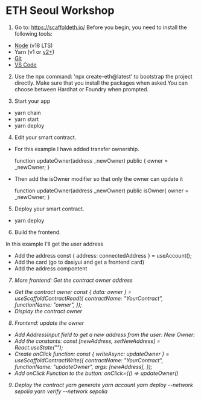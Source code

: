 # ETH Seoul Workshop

1. Go to: https://scaffoldeth.io/
Before you begin, you need to install the following tools:

- [Node](https://nodejs.org/en/download/) (v18 LTS)
- Yarn (v1 or [v2+](https://yarnpkg.com/getting-started/install))
- [Git](https://git-scm.com/downloads)
- [VS Code](https://code.visualstudio.com/) 

2. Use the npx command: 'npx create-eth@latest' to bootstrap the project directly.
Make sure that you install the packages when asked.You can choose between Hardhat or Foundry when prompted. 

3. Start your app
- yarn chain
- yarn start
- yarn deploy

4. Edit your smart contract. 

- For this example I have added transfer ownership. 

    function updateOwner(address _newOwner) public {
        owner = _newOwner;
    }

- Then add the isOwner modifier so that only the owner can update it

  function updateOwner(address _newOwner) public isOwner{
        owner = _newOwner;
    }

5. Deploy your smart contract. 

- yarn deploy    

6. Build the frontend.

In this example I'll get the user address 
- Add the address
  const { address: connectedAddress } = useAccount();
- Add the card 
(go to dasiyui and get a frontend card)
- Add the address compontent 
<Address address={connectedAddress} />

7. More frontend: Get the contract owner address 
- Get the contract owner
  const { data: owner } = useScaffoldContractRead({
    contractName: "YourContract",
    functionName: "owner",
  });
- Display the contract owner 
<Address address={owner} />

8. Frontend: update the owner 
- Add AddressInput field to get a new address from the user:
    New Owner: 
    <AddressInput 
        value={newAddress} 
        onChange={setNewAddress} 
    />
- Add the constants:
const [newAddress, setNewAddress] = React.useState<string>("");
- Create onClick function:
  const { writeAsync: updateOwner } = useScaffoldContractWrite({
    contractName: "YourContract",
    functionName: "updateOwner",
    args: [newAddress],
  });
- Add onClick Function to the button:
    onClick={() => updateOwner()

9. Deploy the contract 
yarn generate 
yarn account 
yarn deploy --network sepolia
yarn verify --network sepolia 







